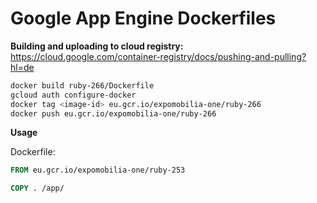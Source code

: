 # Google App Engine Dockerfiles

**Building and uploading to cloud registry:**
https://cloud.google.com/container-registry/docs/pushing-and-pulling?hl=de

```bash
docker build ruby-266/Dockerfile
gcloud auth configure-docker
docker tag <image-id> eu.gcr.io/expomobilia-one/ruby-266
docker push eu.gcr.io/expomobilia-one/ruby-266
```

**Usage**

Dockerfile:  
```Dockerfile
FROM eu.gcr.io/expomobilia-one/ruby-253

COPY . /app/
```
